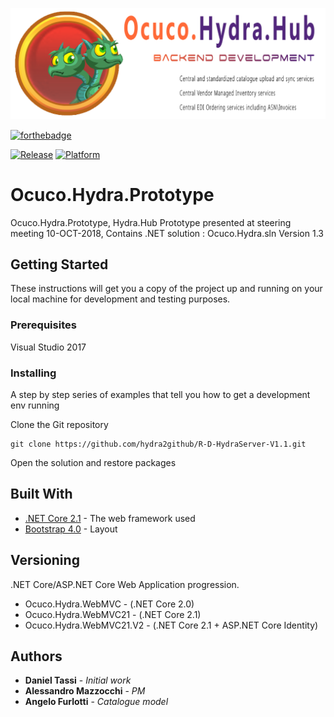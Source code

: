 ![Ocuco.Hydra.Prototype logo](https://github.com/hydra2github/Ocuco.Hydra.Images/blob/master/Logos.and.images/Hydra.Hub.for.Git.backend.png)

[![forthebadge](https://forthebadge.com/images/badges/made-with-c-sharp.svg)](https://forthebadge.com)

[![Release](https://img.shields.io/badge/Version-1.3-green.svg)]()
[![Platform](https://img.shields.io/badge/platform-win--64-lightgrey.svg)]()


# Ocuco.Hydra.Prototype

Ocuco.Hydra.Prototype, Hydra.Hub Prototype presented at steering meeting 10-OCT-2018, 
Contains .NET solution : Ocuco.Hydra.sln Version 1.3

## Getting Started

These instructions will get you a copy of the project up and running on your local machine for development and testing purposes. 

### Prerequisites

Visual Studio 2017

### Installing

A step by step series of examples that tell you how to get a development env running

Clone the Git repository 

```
git clone https://github.com/hydra2github/R-D-HydraServer-V1.1.git
```

Open the solution and restore packages

## Built With

* [.NET Core 2.1](https://github.com/dotnet/core/) - The web framework used
* [Bootstrap 4.0](https://getbootstrap.com/) - Layout


## Versioning

.NET Core/ASP.NET Core Web Application progression. 

* Ocuco.Hydra.WebMVC - (.NET Core 2.0)
* Ocuco.Hydra.WebMVC21 - (.NET Core 2.1)
* Ocuco.Hydra.WebMVC21.V2 - (.NET Core 2.1 + ASP.NET Core Identity)

## Authors

* **Daniel Tassi** - *Initial work*
* **Alessandro Mazzocchi** - *PM*
* **Angelo Furlotti** - *Catalogue model*
